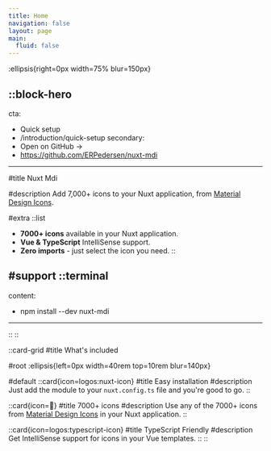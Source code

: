 ```yaml
---
title: Home
navigation: false
layout: page
main:
  fluid: false
---
```


:ellipsis{right=0px width=75% blur=150px}

::block-hero
---
cta:
  - Quick setup
  - /introduction/quick-setup
secondary:
  - Open on GitHub →
  - https://github.com/ERPedersen/nuxt-mdi
---

#title
Nuxt Mdi

#description
Add 7,000+ icons to your Nuxt application, from [Material Design Icons](https://pictogrammers.com/library/mdi/).

#extra
  ::list
  - **7000+ icons** available in your Nuxt application.
  - **Vue & TypeScript** IntelliSense support.
  - **Zero imports** - just select the icon you need.
  ::

#support
  ::terminal
  ---
  content:
  - npm install --dev nuxt-mdi
  ---
  ::
::

::card-grid
#title
What's included

#root
:ellipsis{left=0px width=40rem top=10rem blur=140px}

#default
  ::card{icon=logos:nuxt-icon}
  #title
  Easy installation
  #description
  Just add the module to your `nuxt.config.ts` file and you're good to go.
  ::

  ::card{icon=🚀}
  #title
  7000+ icons
  #description
  Use any of the 7000+ icons from [Material Design Icons](https://pictogrammers.com/library/mdi/) in your Nuxt application.
  ::

  ::card{icon=logos:typescript-icon}
  #title
  TypeScript Friendly
  #description
  Get IntelliSense support for icons in your Vue templates.
  ::
::
